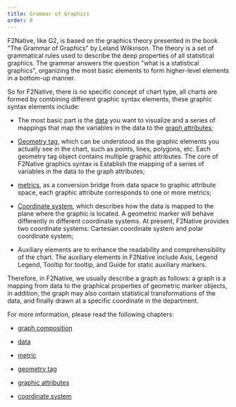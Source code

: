 ```yaml
---
title: Grammar of Graphics
order: 0
---
```


F2Native, like G2, is based on the graphics theory presented in the book "The Grammar of Graphics" by Leland Wilkinson. The theory is a set of grammatical rules used to describe the deep properties of all statistical graphics. The grammar answers the question "what is a statistical graphics", organizing the most basic elements to form higher-level elements in a bottom-up manner.

So for F2Native, there is no specific concept of chart type, all charts are formed by combining different graphic syntax elements, these graphic syntax elements include:

- The most basic part is the [data](./data) you want to visualize and a series of mappings that map the variables in the data to the [graph attributes](./attribute);

- [Geometry tag](./geometry), which can be understood as the graphic elements you actually see in the chart, such as points, lines, polygons, etc. Each geometry tag object contains multiple graphic attributes. The core of F2Native graphics syntax is Establish the mapping of a series of variables in the data to the graph attributes;

- [metrics](./scale), as a conversion bridge from data space to graphic attribute space, each graphic attribute corresponds to one or more metrics;

- [Coordinate system](./coordinate), which describes how the data is mapped to the plane where the graphic is located. A geometric marker will behave differently in different coordinate systems. At present, F2Native provides two coordinate systems: Cartesian coordinate system and polar coordinate system;

- Auxiliary elements are to enhance the readability and comprehensibility of the chart. The auxiliary elements in F2Native include Axis, Legend Legend, Tooltip for tooltip, and Guide for static auxiliary markers.


Therefore, in F2Native, we usually describe a graph as follows: a graph is a mapping from data to the graphical properties of geometric marker objects, in addition, the graph may also contain statistical transformations of the data, and finally drawn at a specific coordinate in the department.

For more information, please read the following chapters:

- [graph composition](./understanding)

- [data](./data)

- [metric](./scale)

- [geometry tag](./geometry)

- [graphic attributes](./attribute)

- [coordinate system](./coordinate)